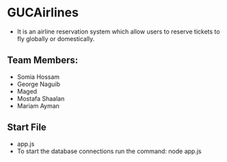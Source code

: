 # GUCAirlines
* It is an airline reservation system which allow users to reserve tickets to fly globally or domestically.

## Team Members:
* Somia Hossam 
* George Naguib
* Maged
* Mostafa Shaalan
* Mariam Ayman

## Start File
* app.js
* To start the database connections run the command: node app.js
